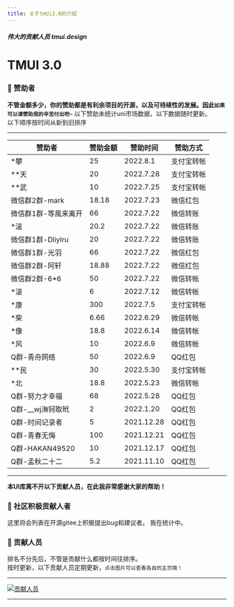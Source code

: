 ```yaml
---
title: 关于tmUi3.0的介绍
---
```


<dirtoc></dirtoc>

##### 伟大的贡献人员 tmui.design

# TMUI 3.0

### :couplekiss: 赞助者

**不管金额多少，你的赞助都是有利余项目的开源，以及可待续性的发展。因此```如果可以请赞助我的辛苦付出吧~```**
以下赞助未统计uni市场数据，以下数据随时更新。<br>
以下顺序按时间从新到旧排序

---

| 赞助者 | 赞助金额 | 赞助时间 | 赞助方式 |
| --- | --- | --- | --- |
|*攀	|25		|2022.8.1	|支付宝转帐	|
|**天	|20		|2022.7.28	|支付宝转帐	|
|**武	|10		|2022.7.25	|支付宝转帐	|
|微信群2群-mark	|18.18		|2022.7.23	|微信红包	|
|微信群1群-等風来离开	|66		|2022.7.22	|微信转账	|
|*滚		|20.2		|2022.7.22	|微信转账	|
|微信群1群-Dliylru		|20		|2022.7.22	|微信转账	|
|微信群1群-光羽		|66		|2022.7.22	|微信红包	|
|微信群2群-阿轩		|18.88	|2022.7.22	|微信红包	|
|微信群2群-6*6		|50		|2022.7.22	|微信转帐	|
|*滚				|6		|2022.7.12	|微信转帐	|
|*康				|300	|2022.7.5	|支付宝转帐	|
|*柴				|6.66	|2022.6.29	|微信转帐	|
|*像				|18.8	|2022.6.14	|微信转帐	|
|*风				|10		|2022.6.9	|微信转帐	|
|Q群-青舟网络		|50		|2022.6.9	|QQ红包		|
|**民				|30		|2022.5.30	|支付宝转帐	|
|*北				|18.8	|2022.5.23	|微信转帐	|
|Q群-努力才幸福		|68		|2022.5.28	|QQ红包		|
|Q群-__wj潕钶取玳	|2		|2022.1.20	|QQ红包		|
|Q群-时间记录者		|5		|2021.12.28	|QQ红包		|
|Q群-青春无悔		|100	|2021.12.21	|QQ红包		|
|Q群-HAKAN49520		|10		|2021.12.17	|QQ红包		|
|Q群-孟秋二十二		|5.2	|2021.11.10	|QQ红包		|


---

**本UI库离不开以下贡献人员，在此我非常感谢大家的帮助！**

### :couplekiss: 社区积极贡献人者

这里将会列表在开源gitee上积极提出bug和建议者。
我在统计中。



### :couplekiss: 贡献人员

排名不分先后，不管是贡献什么都按时间往排序。<br>
按时更新，以下贡献人员定期更新，```点击图片可以查看各自的主页哦！```

---

[![贡献人员](https://vkceyugu.cdn.bspapp.com/VKCEYUGU-f5b1722f-8766-40af-a22a-acc454202a37/ef8a8962-1153-44c9-aee5-6a616996e595.jpg)](https://gitee.com/LYTB/tmui-design/contributors?ref=master)

---
